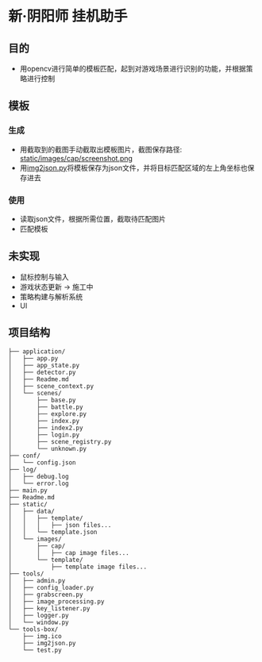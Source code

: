 # 新·阴阳师 挂机助手

## 目的

- 用opencv进行简单的模板匹配，起到对游戏场景进行识别的功能，并根据策略进行控制



## 模板

### 生成

- 用截取到的截图手动截取出模板图片，截图保存路径: [static/images/cap/screenshot.png](static/images/cap/screenshot.png)
- 用[img2json.py](tools-box/img2json.py)将模板保存为json文件，并将目标匹配区域的左上角坐标也保存进去

### 使用

- 读取json文件，根据所需位置，截取待匹配图片
- 匹配模板

## 未实现

- 鼠标控制与输入
- 游戏状态更新 -> 施工中
- 策略构建与解析系统
- UI


## 项目结构

```
├── application/
│   ├── app.py
│   ├── app_state.py
│   ├── detector.py
│   ├── Readme.md
│   ├── scene_context.py
│   └── scenes/
│       ├── base.py
│       ├── battle.py
│       ├── explore.py
│       ├── index.py
│       ├── index2.py
│       ├── login.py
│       ├── scene_registry.py
│       └── unknown.py
├── conf/
│   └── config.json
├── log/
│   ├── debug.log
│   └── error.log
├── main.py
├── Readme.md
├── static/
│   ├── data/
│   │   ├── template/
│   │   │   ├── json files...
│   │   └── template.json
│   └── images/
│       ├── cap/
│       │   ├── cap image files...
│       └── template/
│           ├── template image files...
├── tools/
│   ├── admin.py
│   ├── config_loader.py
│   ├── grabscreen.py
│   ├── image_processing.py
│   ├── key_listener.py
│   ├── logger.py
│   └── window.py
└── tools-box/
    ├── img.ico
    ├── img2json.py
    └── test.py
```